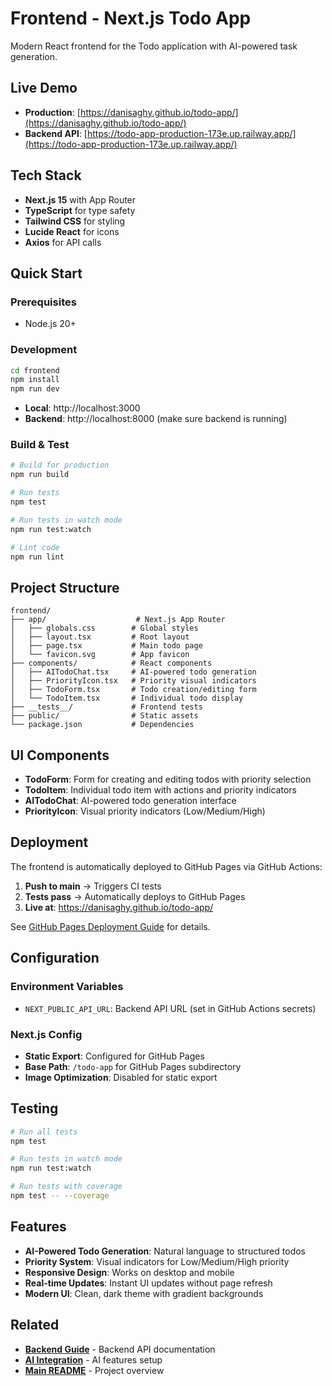 # Frontend - Next.js Todo App

Modern React frontend for the Todo application with AI-powered task generation.

## Live Demo

- **Production**: [https://danisaghy.github.io/todo-app/](https://danisaghy.github.io/todo-app/)
- **Backend API**: [https://todo-app-production-173e.up.railway.app/](https://todo-app-production-173e.up.railway.app/)

## Tech Stack

- **Next.js 15** with App Router
- **TypeScript** for type safety
- **Tailwind CSS** for styling
- **Lucide React** for icons
- **Axios** for API calls

## Quick Start

### Prerequisites
- Node.js 20+

### Development
```bash
cd frontend
npm install
npm run dev
```

- **Local**: http://localhost:3000
- **Backend**: http://localhost:8000 (make sure backend is running)

### Build & Test
```bash
# Build for production
npm run build

# Run tests
npm test

# Run tests in watch mode
npm run test:watch

# Lint code
npm run lint
```

## Project Structure

```
frontend/
├── app/                    # Next.js App Router
│   ├── globals.css        # Global styles
│   ├── layout.tsx         # Root layout
│   ├── page.tsx           # Main todo page
│   └── favicon.svg        # App favicon
├── components/            # React components
│   ├── AITodoChat.tsx     # AI-powered todo generation
│   ├── PriorityIcon.tsx   # Priority visual indicators
│   ├── TodoForm.tsx       # Todo creation/editing form
│   └── TodoItem.tsx       # Individual todo display
├── __tests__/             # Frontend tests
├── public/                # Static assets
└── package.json           # Dependencies
```

## UI Components

- **TodoForm**: Form for creating and editing todos with priority selection
- **TodoItem**: Individual todo item with actions and priority indicators
- **AITodoChat**: AI-powered todo generation interface
- **PriorityIcon**: Visual priority indicators (Low/Medium/High)

## Deployment

The frontend is automatically deployed to GitHub Pages via GitHub Actions:

1. **Push to main** → Triggers CI tests
2. **Tests pass** → Automatically deploys to GitHub Pages
3. **Live at**: https://danisaghy.github.io/todo-app/

See [GitHub Pages Deployment Guide](../GITHUB_PAGES_DEPLOYMENT.md) for details.

## Configuration

### Environment Variables
- `NEXT_PUBLIC_API_URL`: Backend API URL (set in GitHub Actions secrets)

### Next.js Config
- **Static Export**: Configured for GitHub Pages
- **Base Path**: `/todo-app` for GitHub Pages subdirectory
- **Image Optimization**: Disabled for static export

## Testing

```bash
# Run all tests
npm test

# Run tests in watch mode
npm run test:watch

# Run tests with coverage
npm test -- --coverage
```

## Features

- **AI-Powered Todo Generation**: Natural language to structured todos
- **Priority System**: Visual indicators for Low/Medium/High priority
- **Responsive Design**: Works on desktop and mobile
- **Real-time Updates**: Instant UI updates without page refresh
- **Modern UI**: Clean, dark theme with gradient backgrounds

## Related

- **[Backend Guide](../backend/README.md)** - Backend API documentation
- **[AI Integration](../AI_INTEGRATION.md)** - AI features setup
- **[Main README](../README.md)** - Project overview
